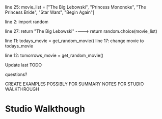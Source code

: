 <!-- Reminders -->

<!-- Studio Solution -->

line 25: movie_list = ["The Big Lebowski", "Princess Mononoke", "The Princess Bride", "Star Wars", "Begin Again"]

line 2: import random

line 27: return "The Big Lebowski" ----> return random.choice(movie_list)

line 11: todays_movie = get_random_movie()
line 17: change movie to todays_movie

line 12: tomorrows_movie = get_random_movie()

Update last TODO

questions?


<!-- Summary -->


<!-- TODO -->

CREATE EXAMPLES POSSIBLY FOR SUMMARY
NOTES FOR STUDIO WALKTHROUGH


# Studio Walkthough